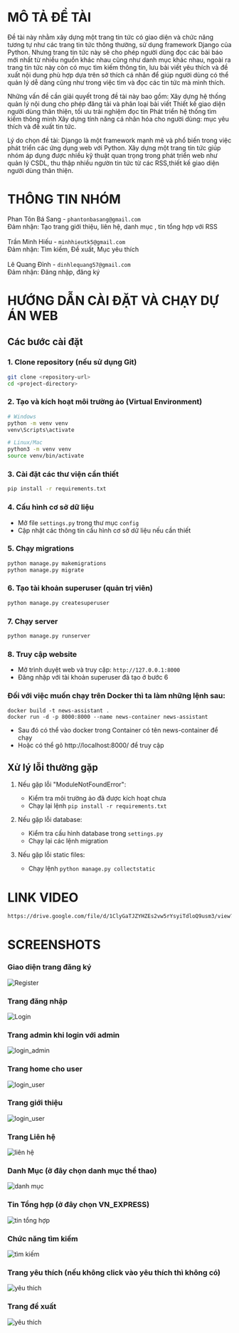 # MÔ TẢ ĐỀ TÀI
Đề tài này nhằm xây dựng một trang tin tức có giao diện và chức năng tương tự như các trang tin tức thông thường, sử dụng framework Django của Python. Nhưng trang tin tức này sẽ cho phép người dùng đọc các bài báo mới nhất từ nhiều nguồn khác nhau cũng như danh mục khác nhau, ngoài ra trang tin tức này còn có mục tìm kiếm thông tin, lưu bài viết yêu thích và đề xuất nội dung phù hợp dựa trên sở thích cá nhân để giúp người dùng có thể quản lý dễ dàng cũng như trong việc tìm và đọc các tin tức mà mình thích.

Những vấn đề cần giải quyết trong đề tài này bao gồm:
Xây dựng hệ thống quản lý nội dung cho phép đăng tải và phân loại bài viết
Thiết kế giao diện người dùng thân thiện, tối ưu trải nghiệm đọc tin
Phát triển hệ thống tìm kiếm thông minh
Xây dựng tính năng cá nhân hóa cho người dùng: mục yêu thích và đề xuất tin tức.

Lý do chọn đề tài: Django là một framework mạnh mẽ và phổ biến trong việc phát triển các ứng dụng web với Python. Xây dựng một trang tin tức giúp nhóm áp dụng được nhiều kỹ thuật quan trọng trong phát triển web như quản lý CSDL, thu thập nhiều ngườn tin tức từ các RSS,thiết kế giao diện người dùng thân thiện.

# THÔNG TIN NHÓM

Phan Tôn Bá Sang - ``` phantonbasang@gmail.com ``` <br>
Đảm nhận: Tạo trang giới thiệu, liên hệ, danh mục , tin tổng hợp với RSS <br>
<br>
Trần Minh Hiếu - ``` minhhieutk5@gmail.com ``` <br>
Đảm nhận: Tìm kiếm, Đề xuất, Mục yêu thích <br>
<br>
Lê Quang Đỉnh - ``` dinhlequang57@gmail.com ``` <br>
Đảm nhận: Đăng nhập, đăng ký <br>


# HƯỚNG DẪN CÀI ĐẶT VÀ CHẠY DỰ ÁN WEB
## Các bước cài đặt

### 1. Clone repository (nếu sử dụng Git)
```bash
git clone <repository-url>
cd <project-directory>
```

### 2. Tạo và kích hoạt môi trường ảo (Virtual Environment)
```bash
# Windows
python -m venv venv
venv\Scripts\activate

# Linux/Mac
python3 -m venv venv
source venv/bin/activate
```

### 3. Cài đặt các thư viện cần thiết
```bash
pip install -r requirements.txt
```

### 4. Cấu hình cơ sở dữ liệu
- Mở file `settings.py` trong thư mục `config`
- Cập nhật các thông tin cấu hình cơ sở dữ liệu nếu cần thiết

### 5. Chạy migrations
```bash
python manage.py makemigrations
python manage.py migrate
```

### 6. Tạo tài khoản superuser (quản trị viên)
```bash
python manage.py createsuperuser
```

### 7. Chạy server
```bash
python manage.py runserver
```

### 8. Truy cập website
- Mở trình duyệt web và truy cập: `http://127.0.0.1:8000`
- Đăng nhập với tài khoản superuser đã tạo ở bước 6
### Đối với việc muốn chạy trên Docker thì ta làm những lệnh sau:
```
docker build -t news-assistant .
docker run -d -p 8000:8000 --name news-container news-assistant
```
- Sau đó có thể vào docker trong Container có tên news-container để chạy
- Hoặc có thể gõ http://localhost:8000/ để truy cập
## Xử lý lỗi thường gặp
1. Nếu gặp lỗi "ModuleNotFoundError":
   - Kiểm tra môi trường ảo đã được kích hoạt chưa
   - Chạy lại lệnh `pip install -r requirements.txt`

2. Nếu gặp lỗi database:
   - Kiểm tra cấu hình database trong `settings.py`
   - Chạy lại các lệnh migration

3. Nếu gặp lỗi static files:
   - Chạy lệnh `python manage.py collectstatic`
# LINK VIDEO
``` bash
https://drive.google.com/file/d/1ClyGaTJZYHZEs2vw5rYsyiTdloQ9usm3/view?usp=sharing
```
# SCREENSHOTS
### Giao diện trang đăng ký 
![Register](Screenshots/register.png)
### Trang đăng nhập
![Login](Screenshots/login.png)
### Trang admin khi login với admin
![login_admin](Screenshots/login_admin.png)
### Trang home cho user
![login_user](Screenshots/login_user.png)
### Trang giới thiệu
![login_user](Screenshots/gioi_thieu.png)
### Trang Liên hệ
![liên hệ](Screenshots/lien_he.png)
### Danh Mục (ở đây chọn danh mục thể thao)
![danh mục](Screenshots/danh_muc.png)
### Tin Tổng hợp (ở đây chọn VN_EXPRESS)
![tin tổng hợp](Screenshots/VN_EXPRESS.png)
### Chức năng tìm kiếm
![tìm kiếm](Screenshots/tim_kiem.png)
### Trang yêu thích (nếu không click vào yêu thích thì không có)
![yêu thích](Screenshots/yeu_thich.png)
### Trang đề xuất
![yêu thích](Screenshots/de_xuat.png)



